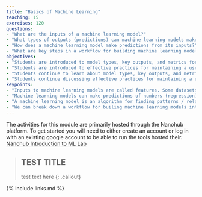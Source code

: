 ```yaml
---
title: "Basics of Machine Learning"
teaching: 15
exercises: 120
questions:
- "What are the inputs of a machine learning model?"
- "What types of outputs (predictions) can machine learning models make?"
- "How does a machine learning model make predictions from its inputs?"
- "What are key steps in a workflow for building machine learning models?"
objectives:
- "Students are introduced to model types, key outputs, and metrics for assessing performance"
- "Students are introduced to effective practices for maintaining a useful record of research"
- "Students continue to learn about model types, key outputs, and metrics for assessing performance"
- "Students continue discussing effective practices for maintaining a useful record of research"
keypoints:
- "Inputs to machine learning models are called features. Some datasets may come with features, other times they need to be generated using knowledge of the specific data."
- "Machine learning models can make predictions of numbers (regression), or classes (classification). There are different types of models more suited to different tasks."
- "A machine learning model is an algorithm for finding patterns / relationships between the input features and an output."
- "We can break down a workflow for builing machine learning models into key steps: feature generation, Feature Engineering, Model Assessment, Model Optimization, and Model Predictions"
---
```

The activities for this module are primarily hosted through the Nanohub platform. To get started you will need to either create an account or log in with an existing google account to be able to run the tools hosted their.  
[Nanohub Introduction to ML Lab](https://nanohub.org/tools/intromllab/)

> ## TEST TITLE
>
> test text here
> {: .callout}

{% include links.md %}

